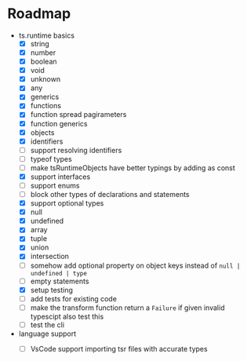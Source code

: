 # Roadmap
- ts.runtime basics
    - [x] string
    - [x] number
    - [x] boolean
    - [x] void
    - [x] unknown
    - [x] any
    - [x] generics
    - [x] functions
    - [x] function spread pagirameters
    - [x] function generics
    - [x] objects
    - [x] identifiers
    - [ ] support resolving identifiers
    - [ ] typeof types
    - [ ] make tsRuntimeObjects have better typings by adding as const
    - [x] support interfaces
    - [ ] support enums
    - [ ] block other types of declarations and statements
    - [x] support optional types
    - [x] null
    - [x] undefined
    - [x] array
    - [x] tuple
    - [x] union
    - [x] intersection
    - [ ] somehow add optional property on object keys instead of `null | undefined | type`
    - [ ] empty statements
    - [x] setup testing
    - [ ] add tests for existing code
    - [ ] make the transform function return a `Failure` if given invalid typescipt also test this
    - [ ] test the cli
- language support
    - [ ] VsCode support importing tsr files with accurate types


